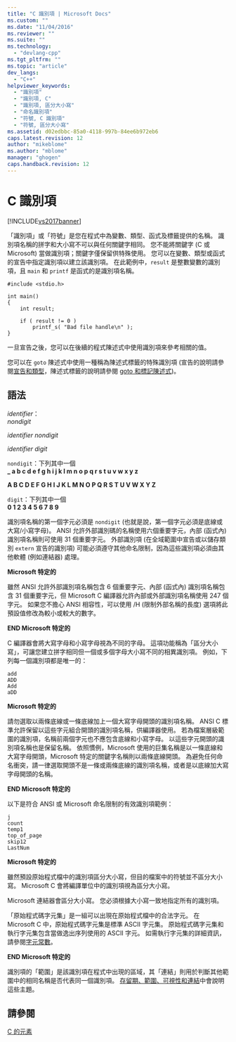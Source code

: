 ```yaml
---
title: "C 識別項 | Microsoft Docs"
ms.custom: ""
ms.date: "11/04/2016"
ms.reviewer: ""
ms.suite: ""
ms.technology: 
  - "devlang-cpp"
ms.tgt_pltfrm: ""
ms.topic: "article"
dev_langs: 
  - "C++"
helpviewer_keywords: 
  - "識別項"
  - "識別項, C"
  - "識別項, 區分大小寫"
  - "命名識別項"
  - "符號, C 識別項"
  - "符號, 區分大小寫"
ms.assetid: d02edbbc-85a0-4118-997b-84ee6b972eb6
caps.latest.revision: 12
author: "mikeblome"
ms.author: "mblome"
manager: "ghogen"
caps.handback.revision: 12
---
```

# C 識別項
[!INCLUDE[vs2017banner](../assembler/inline/includes/vs2017banner.md)]

「識別項」或「符號」是您在程式中為變數、類型、函式及標籤提供的名稱。  識別項名稱的拼字和大小寫不可以與任何關鍵字相同。  您不能將關鍵字 \(C 或 Microsoft\) 當做識別項；關鍵字僅保留供特殊使用。  您可以在變數、類型或函式的宣告中指定識別項以建立該識別項。  在此範例中，`result` 是整數變數的識別項，且 `main` 和 `printf` 是函式的是識別項名稱。  
  
```  
#include <stdio.h>  
  
int main()  
{  
    int result;  
  
    if ( result != 0 )  
        printf_s( "Bad file handle\n" );  
}  
```  
  
 一旦宣告之後，您可以在後續的程式陳述式中使用識別項來參考相關的值。  
  
 您可以在 `goto` 陳述式中使用一種稱為陳述式標籤的特殊識別項 \(宣告的說明請參閱[宣告和類型](../c-language/declarations-and-types.md)，陳述式標籤的說明請參閱 [goto 和標記陳述式](../c-language/goto-and-labeled-statements-c.md)\)。  
  
## 語法  
 *identifier*：  
 *nondigit*  
  
 *identifier nondigit*  
  
 *identifier digit*  
  
 `nondigit`：下列其中一個  
 **\_ a b c d e f g h i j k l m n o p q r s t u v w x y z**  
  
 **A B C D E F G H I J K L M N O P Q R S T U V W X Y Z**  
  
 `digit`：下列其中一個  
 **0 1 2 3 4 5 6 7 8 9**  
  
 識別項名稱的第一個字元必須是 `nondigit` \(也就是說，第一個字元必須是底線或大寫\/小寫字母\)。  ANSI 允許外部識別碼的名稱使用六個重要字元，內部 \(函式內\) 識別項名稱則可使用 31 個重要字元。  外部識別項 \(在全域範圍中宣告或以儲存類別 `extern` 宣告的識別項\) 可能必須遵守其他命名限制，因為這些識別項必須由其他軟體 \(例如連結器\) 處理。  
  
 **Microsoft 特定的**  
  
 雖然 ANSI 允許外部識別項名稱包含 6 個重要字元、內部 \(函式內\) 識別項名稱包含 31 個重要字元，但 Microsoft C 編譯器允許內部或外部識別項名稱使用 247 個字元。  如果您不擔心 ANSI 相容性，可以使用 \/H \(限制外部名稱的長度\) 選項將此預設值修改為較小或較大的數字。  
  
 **END Microsoft 特定的**  
  
 C 編譯器會將大寫字母和小寫字母視為不同的字母。  這項功能稱為「區分大小寫」，可讓您建立拼字相同但一個或多個字母大小寫不同的相異識別項。  例如，下列每一個識別項都是唯一的：  
  
```  
add  
ADD  
Add  
aDD  
```  
  
 **Microsoft 特定的**  
  
 請勿選取以兩條底線或一條底線加上一個大寫字母開頭的識別項名稱。  ANSI C 標準允許保留以這些字元組合開頭的識別項名稱，供編譯器使用。  若為檔案層級範圍的識別項，名稱前兩個字元也不應包含底線和小寫字母。  以這些字元開頭的識別項名稱也是保留名稱。  依照慣例，Microsoft 使用的巨集名稱是以一條底線和大寫字母開頭，Microsoft 特定的關鍵字名稱則以兩條底線開頭。  為避免任何命名衝突，請一律選取開頭不是一條或兩條底線的識別項名稱，或者是以底線加大寫字母開頭的名稱。  
  
 **END Microsoft 特定的**  
  
 以下是符合 ANSI 或 Microsoft 命名限制的有效識別項範例：  
  
```  
j  
count  
temp1  
top_of_page  
skip12  
LastNum  
```  
  
 **Microsoft 特定的**  
  
 雖然預設原始程式檔中的識別項區分大小寫，但目的檔案中的符號並不區分大小寫。  Microsoft C 會將編譯單位中的識別項視為區分大小寫。  
  
 Microsoft 連結器會區分大小寫。  您必須根據大小寫一致地指定所有的識別項。  
  
 「原始程式碼字元集」是一組可以出現在原始程式檔中的合法字元。  在 Microsoft C 中，原始程式碼字元集是標準 ASCII 字元集。  原始程式碼字元集和執行字元集包含當做逸出序列使用的 ASCII 字元。  如需執行字元集的詳細資訊，請參閱[字元常數](../c-language/c-character-constants.md)。  
  
 **END Microsoft 特定的**  
  
 識別項的「範圍」是該識別項在程式中出現的區域，其「連結」則用於判斷其他範圍中的相同名稱是否代表同一個識別項。  [存留期、範圍、可視性和連結](../c-language/lifetime-scope-visibility-and-linkage.md)中會說明這些主題。  
  
## 請參閱  
 [C 的元素](../c-language/elements-of-c.md)